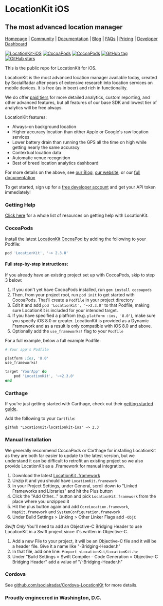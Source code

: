 # LocationKit iOS
## The most advanced location manager

[Homepage](https://locationkit.io) | [Community](https://community.locationkit.io) | [Documentation](https://docs.locationkit.io) | [Blog](https://locationkit.io/blog) | [FAQs](https://locationkit.io/developer/faqs-for-android-ios-developers-location-accuracy/) | [Pricing](https://locationkit.io/pricing/) | [Developer Dashboard](https://dashboard.locationkit.io)

[![LocationKit-iOS](https://img.shields.io/badge/LocationKit--iOS-2.3.0-orange.svg)](https://docs.locationkit.io) [![CocoaPods](https://img.shields.io/cocoapods/v/LocationKit.svg?style=flat-square)](https://cocoapods.org/pods/LocationKit) [![CocoaPods](https://img.shields.io/cocoapods/p/LocationKit.svg?style=flat-square)](https://cocoapods.org/pods/LocationKit) [![GitHub tag](https://img.shields.io/github/tag/locationkit/locationkit-ios.svg?style=flat-square)](https://github.com/locationkit/locationkit-ios) [![GitHub stars](https://img.shields.io/github/stars/locationkit/locationkit-ios.svg?style=social&label=LocationKit-iOS)](https://github.com/locationkit/locationkit-ios)

This is the public repo for LocationKit for iOS.

LocationKit is the most advanced location manager available today, created by
SocialRadar after years of extensive research into location services on mobile
devices. It is free (as in beer) and rich in functionality.

We do offer [paid tiers](https://locationkit.io/pricing) for more detailed
analytics, custom reporting, and other advanced features, but all features of
our base SDK and lowest tier of analytics will be free always.

LocationKit features:

* Always-on background location
* Higher accuracy location than either Apple or Google's raw location services
* Lower battery drain than running the GPS all the time on high while getting
  nearly the same accuracy
* Contextual location data
* Automatic venue recognition
* Best of breed location analytics dashboard

For more details on the above, see [our Blog](https://locationkit.io/blog), [our
website](https://locationkit.io), or our [full documentation](https://docs.locationkit.io)

To get started, sign up for a
[free developer account](https://dashboard.locationkit.io) and get your API token
immediately!

### Getting Help

[Click here](https://docs.locationkit.io/#getting-help) for a whole list of
resources on getting help with LocationKit.

### CocoaPods

Install the latest [LocationKit CocoaPod](https://cocoapods.org/pods/LocationKit)
by adding the following to your Podfile:

```ruby
pod 'LocationKit', '~> 2.3.0'
```

#### Full step-by-step instructions:

If you already have an existing project set up with CocoaPods, skip to step 3 below:

1. If you don't yet have CocoaPods installed, run `gem install cocoapods`
1. Then, from your project root, run `pod init` to get started with CocoaPods.
   That'll create a `Podfile` in your project directory
1. Edit it and add `pod 'LocationKit', '~>2.3.0'` to that Podfile, making sure
   LocationKit is included for your intended target.
1. If you have specified a platfrom (e.g. `platform :ios, '8.0'`), make sure
   you specify iOS 8.0 or greater. LocationKit is provided as a Dynamic
   Framework and as a result is only compatible with iOS 8.0 and above.
1. Optionally add the `use_frameworks!` flag to your `Podfile`

For a full example, below a full example Podfile:

```ruby
# Your app's Podfile

platform :ios, '8.0'
use_frameworks!

target 'YourApp' do
    pod 'LocationKit', '~>2.3.0'
end
```

### Carthage

If you're just getting started with Carthage, check out their
[getting started guide](https://github.com/Carthage/Carthage#if-youre-building-for-ios).

Add the following to your `Cartfile`:

```
github "LocationKit/locationkit-ios" ~> 2.3
```

### Manual Installation

We generally recommend CocoaPods or Carthage for installing LocationKit as they
are both far easier to update to the latest version, but we understand it can be
difficult to retrofit an existing project so we also provide LocationKit as a
.Framework for manual integration.

1. Download the latest [LocationKit .framework](/releases)
2. Unzip it and you should have `LocationKit.framework`
3. In your Project Settings, under General, scroll down to "Linked Frameworks
   and Libraries" and hit the Plus button
4. Click the "Add Other..." button and pick `LocationKit.framework` from the
   place where you unzipped it
5. Hit the plus button again and add `CoreLocation.framework`, `MapKit.framework`
   and `SystemConfiguration.framework`
6. Under Build Settings > Linking > Other Linker Flags add `-ObjC`

*Swift Only*
You'll need to add an Objective-C Bridging Header to use LocationKit in a Swift
project since it's written in Objective-C.

1. Add a new File to your project, it will be an Objective-C file and it will be
   a header file. Give it a name like "<YourProjectName>-Bridging-Header.h"
2. In that file, add one line: `#import <LocationKit/LocationKit.h>`
3. Under "Build Settings > Swift Compiler - Code Generation > Objective-C Bridging
   Header" add a value of "<YourProjectName>/<YourProjectName>-Bridging-Header.h"

### Cordova

See [github.com/socialradar/Cordova-LocationKit](https://github.com/socialradar/Cordova-LocationKit) for more details.

### Proudly engineered in Washington, D.C.
